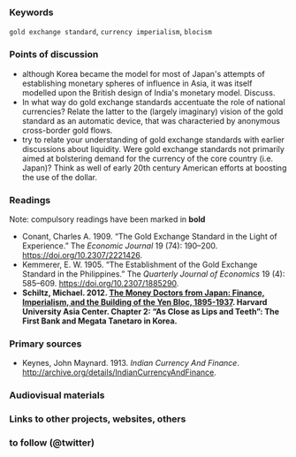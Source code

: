 ### Keywords

`gold exchange standard`, `currency imperialism`, `blocism`

### Points of discussion

* although Korea became the model for most of Japan's attempts of establishing monetary spheres of influence in Asia, it was itself modelled upon the British design of India's monetary model. Discuss. 
* In what way do gold exchange standards accentuate the role of national currencies? Relate the latter to the (largely imaginary) vision of the gold standard as an automatic device, that was characteried by anonymous cross-border gold flows.
* try to relate your understanding of gold exchange standards with earlier discussions about liquidity. Were gold exchange standards not primarily aimed at bolstering demand for the currency of the core country (i.e. Japan)? Think as well of early 20th century American efforts at boosting the use of the dollar.

### Readings
Note: compulsory readings have been marked in **bold**

* Conant, Charles A. 1909. “The Gold Exchange Standard in the Light of Experience.” The *Economic Journal* 19 (74): 190–200. https://doi.org/10.2307/2221426.
* Kemmerer, E. W. 1905. “The Establishment of the Gold Exchange Standard in the Philippines.” The *Quarterly Journal of Economics* 19 (4): 585–609. https://doi.org/10.2307/1885290.
* **Schiltz, Michael. 2012. [The Money Doctors from Japan: Finance, Imperialism, and the Building of the Yen Bloc, 1895-1937](https://github.com/michaelschiltz/Japanese_History_2/blob/master/related%20docs/Schiltz%20Money%20Doctors%20final.pdf). Harvard University Asia Center. Chapter 2: “As Close as Lips and Teeth”: The First Bank and Megata Tanetaro in Korea.**


### Primary sources

* Keynes, John Maynard. 1913. *Indian Currency And Finance*. http://archive.org/details/IndianCurrencyAndFinance.

### Audiovisual materials


### Links to other projects, websites, others


### to follow (@twitter)



